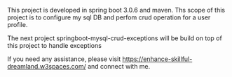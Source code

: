 This project is developed in spring boot 3.0.6 and maven.
Ths scope of this project is to configure my sql DB and perfom crud operation for a user profile.

The next project springboot-mysql-crud-exceptions will be build on top of this project to handle exceptions

If you need any assistance, please visit https://enhance-skillful-dreamland.w3spaces.com/ and connect with me.

